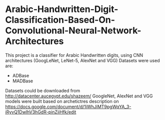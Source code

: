 # Arabic-Handwritten-Digit-Classification-Based-On-Convolutional-Neural-Network-Architectures
This project is a classifier for Arabic Handwritten digits, using CNN architectures (GoogLeNet, LeNet-5, AlexNet and VGG) 
Datasets were used are:
* ADBase 
* MADBase


Datasets could be downloaded from http://datacenter.aucegypt.edu/shazeem/
GoogleNet, AlexNet and VGG models were built based on archetictres description on https://docs.google.com/document/d/1iWhJiMT9pgWqYA_3-iRyvQ1DwlhV3hGdR-pinZiiHfk/edit
